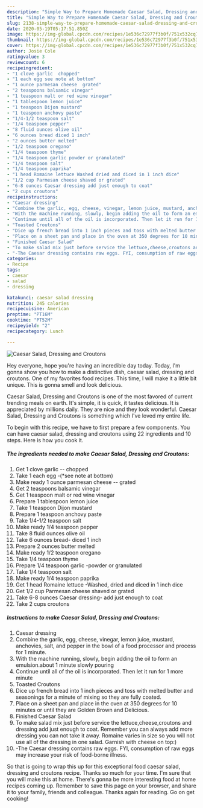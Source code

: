 ```yaml
---
description: "Simple Way to Prepare Homemade Caesar Salad, Dressing and Croutons"
title: "Simple Way to Prepare Homemade Caesar Salad, Dressing and Croutons"
slug: 2138-simple-way-to-prepare-homemade-caesar-salad-dressing-and-croutons
date: 2020-05-19T05:17:51.850Z
image: https://img-global.cpcdn.com/recipes/1e536c72977f3b0f/751x532cq70/caesar-salad-dressing-and-croutons-recipe-main-photo.jpg
thumbnail: https://img-global.cpcdn.com/recipes/1e536c72977f3b0f/751x532cq70/caesar-salad-dressing-and-croutons-recipe-main-photo.jpg
cover: https://img-global.cpcdn.com/recipes/1e536c72977f3b0f/751x532cq70/caesar-salad-dressing-and-croutons-recipe-main-photo.jpg
author: Josie Cole
ratingvalue: 3
reviewcount: 6
recipeingredient:
- "1 clove garlic  chopped"
- "1 each egg see note at bottom"
- "1 ounce parmesan cheese  grated"
- "2 teaspoons balsamic vinegar"
- "1 teaspoon malt or red wine vinegar"
- "1 tablespoon lemon juice"
- "1 teaspoon Dijon mustard"
- "1 teaspoon anchovy paste"
- "1/4-1/2 teaspoon salt"
- "1/4 teaspoon pepper"
- "8 fluid ounces olive oil"
- "6 ounces bread diced 1 inch"
- "2 ounces butter melted"
- "1/2 teaspoon oregano"
- "1/4 teaspoon thyme"
- "1/4 teaspoon garlic powder or granulated"
- "1/4 teaspoon salt"
- "1/4 teaspoon paprika"
- "1 head Romaine lettuce Washed dried and diced in 1 inch dice"
- "1/2 cup Parmesan cheese shaved or grated"
- "6-8 ounces Caesar dressing add just enough to coat"
- "2 cups croutons"
recipeinstructions:
- "Caesar dressing"
- "Combine the garlic, egg, cheese, vinegar, lemon juice, mustard, anchovies, salt, and pepper in the bowl of a food processor and process for 1 minute."
- "With the machine running, slowly, begin adding the oil to form an emulsion.about 1 minute slowly pouring"
- "Continue until all of the oil is incorporated. Then let it run for 1 more minute"
- "Toasted Croutons"
- "Dice up french bread into 1 inch pieces and toss with melted butter and seasonings for a minute of mixing so they are fully coated."
- "Place on a sheet pan and place in the oven at 350 degrees for 10 minutes or until they are Golden Brown and Delicious."
- "Finished Caesar Salad"
- "To make salad mix just before service the lettuce,cheese,croutons and dressing add just enough to coat. Remember you can always add more dressing you can not take it away. Romaine varies in size so you will not use all of the dressing in one salad. Garnish with cheese on top:)"
- "-The Caesar dressing contains raw eggs. FYI, consumption of raw eggs may increase your risk of food-borne illness."
categories:
- Recipe
tags:
- caesar
- salad
- dressing

katakunci: caesar salad dressing 
nutrition: 245 calories
recipecuisine: American
preptime: "PT16M"
cooktime: "PT52M"
recipeyield: "2"
recipecategory: Lunch

---
```



![Caesar Salad, Dressing and Croutons](https://img-global.cpcdn.com/recipes/1e536c72977f3b0f/751x532cq70/caesar-salad-dressing-and-croutons-recipe-main-photo.jpg)

Hey everyone, hope you're having an incredible day today. Today, I'm gonna show you how to make a distinctive dish, caesar salad, dressing and croutons. One of my favorites food recipes. This time, I will make it a little bit unique. This is gonna smell and look delicious.

Caesar Salad, Dressing and Croutons is one of the most favored of current trending meals on earth. It's simple, it is quick, it tastes delicious. It is appreciated by millions daily. They are nice and they look wonderful. Caesar Salad, Dressing and Croutons is something which I've loved my entire life.




To begin with this recipe, we have to first prepare a few components. You can have caesar salad, dressing and croutons using 22 ingredients and 10 steps. Here is how you cook it.

<!--inarticleads1-->

##### The ingredients needed to make Caesar Salad, Dressing and Croutons:

1. Get 1 clove garlic -- chopped
1. Take 1 each egg -(*see note at bottom)
1. Make ready 1 ounce parmesan cheese -- grated
1. Get 2 teaspoons balsamic vinegar
1. Get 1 teaspoon malt or red wine vinegar
1. Prepare 1 tablespoon lemon juice
1. Take 1 teaspoon Dijon mustard
1. Prepare 1 teaspoon anchovy paste
1. Take 1/4-1/2 teaspoon salt
1. Make ready 1/4 teaspoon pepper
1. Take 8 fluid ounces olive oil
1. Take 6 ounces bread- diced 1 inch
1. Prepare 2 ounces butter melted
1. Make ready 1/2 teaspoon oregano
1. Take 1/4 teaspoon thyme
1. Prepare 1/4 teaspoon garlic -powder or granulated
1. Take 1/4 teaspoon salt
1. Make ready 1/4 teaspoon paprika
1. Get 1 head Romaine lettuce -Washed, dried and diced in 1 inch dice
1. Get 1/2 cup Parmesan cheese shaved or grated
1. Take 6-8 ounces Caesar dressing- add just enough to coat
1. Take 2 cups croutons




<!--inarticleads2-->

##### Instructions to make Caesar Salad, Dressing and Croutons:

1. Caesar dressing
1. Combine the garlic, egg, cheese, vinegar, lemon juice, mustard, anchovies, salt, and pepper in the bowl of a food processor and process for 1 minute.
1. With the machine running, slowly, begin adding the oil to form an emulsion.about 1 minute slowly pouring
1. Continue until all of the oil is incorporated. Then let it run for 1 more minute
1. Toasted Croutons
1. Dice up french bread into 1 inch pieces and toss with melted butter and seasonings for a minute of mixing so they are fully coated.
1. Place on a sheet pan and place in the oven at 350 degrees for 10 minutes or until they are Golden Brown and Delicious.
1. Finished Caesar Salad
1. To make salad mix just before service the lettuce,cheese,croutons and dressing add just enough to coat. Remember you can always add more dressing you can not take it away. Romaine varies in size so you will not use all of the dressing in one salad. Garnish with cheese on top:)
1. -The Caesar dressing contains raw eggs. FYI, consumption of raw eggs may increase your risk of food-borne illness.




So that is going to wrap this up for this exceptional food caesar salad, dressing and croutons recipe. Thanks so much for your time. I'm sure that you will make this at home. There's gonna be more interesting food at home recipes coming up. Remember to save this page on your browser, and share it to your family, friends and colleague. Thanks again for reading. Go on get cooking!

